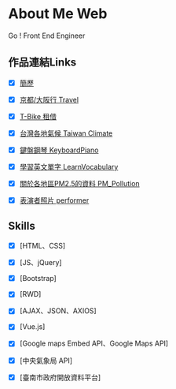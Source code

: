 # About Me Web
  Go ! Front End Engineer


## 作品連結Links
- [X] [簡歷](http://guan-portfolio.surge.sh/)
- [X] [京都/大阪行 Travel](https://liugoldent.github.io/Travel/Travel.html)
- [X] [T-Bike 租借](https://liugoldent.github.io/TBikeRent/TBike.html)
- [X] [台灣各地氣候 Taiwan Climate](https://liugoldent.github.io/Climate/TaiwanClimate.html)
- [X] [鍵盤鋼琴 KeyboardPiano](https://liugoldent.github.io/KeyboardPiano/music.html)
- [X] [學習英文單字 LearnVocabulary](https://liugoldent.github.io/LearnVocabulary/English.html)
- [X] [關於各地區PM2.5的資料 PM_Pollution](https://liugoldent.github.io/PM_Pollution/pm_pollution.html)
- [X] [表演者照片 performer](https://liugoldent.github.io/performer/performer.html)


## Skills

- [X] [HTML、CSS]
- [X] [JS、jQuery]
- [X] [Bootstrap]
- [X] [RWD]
- [X] [AJAX、JSON、AXIOS]
- [X] [Vue.js]
- [X] [Google maps Embed API、Google Maps API]
- [X] [中央氣象局 API]
- [X] [臺南市政府開放資料平台]



